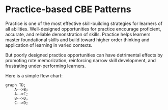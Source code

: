 # Practice-based CBE Patterns
Practice is one of the most effective skill-building strategies for learners of all abilities. Well-designed opportunities for practice encourage proficient, accurate, and reliable demonstration of skills. Practice helps learners master foundational skills and build toward higher order thinking and application of learning in varied contexts.

But poorly designed practice opportunities can have detrimental effects by promoting rote memorization, reinforcing narrow skill development, and frustrating under-performing learners.


Here is a simple flow chart:

```mermaid
graph TD;
    A-->B;
    A-->C;
    B-->D;
    C-->D;
```